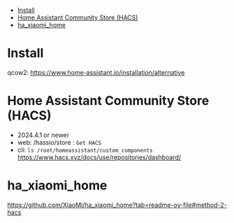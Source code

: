 <!-- TOC -->

- [Install](#install)
- [Home Assistant Community Store (HACS)](#home-assistant-community-store-hacs)
- [ha_xiaomi_home](#ha_xiaomi_home)

<!-- /TOC -->

# Install
qcow2: https://www.home-assistant.io/installation/alternative

# Home Assistant Community Store (HACS)
- 2024.4.1 or newer
- web: /hassio/store : `Get HACS`
- cli: `ls /root/homeassistant/custom_components`
https://www.hacs.xyz/docs/use/repositories/dashboard/

# ha_xiaomi_home
https://github.com/XiaoMi/ha_xiaomi_home?tab=readme-ov-file#method-2-hacs